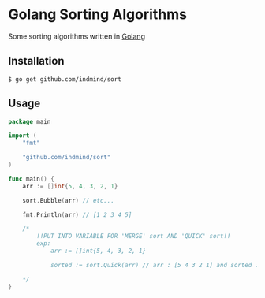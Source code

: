 # Golang Sorting Algorithms

 Some sorting algorithms written in [Golang](https://golang.org/)

## Installation

`$ go get github.com/indmind/sort`

## Usage

```Go
package main

import (
	"fmt"

	"github.com/indmind/sort"
)

func main() {
	arr := []int{5, 4, 3, 2, 1}

	sort.Bubble(arr) // etc...

	fmt.Println(arr) // [1 2 3 4 5]

	/*
		!!PUT INTO VARIABLE FOR 'MERGE' sort AND 'QUICK' sort!!
		exp:
			arr := []int{5, 4, 3, 2, 1}

			sorted := sort.Quick(arr) // arr : [5 4 3 2 1] and sorted : [1 2 3 4 5]

	*/
}
```
